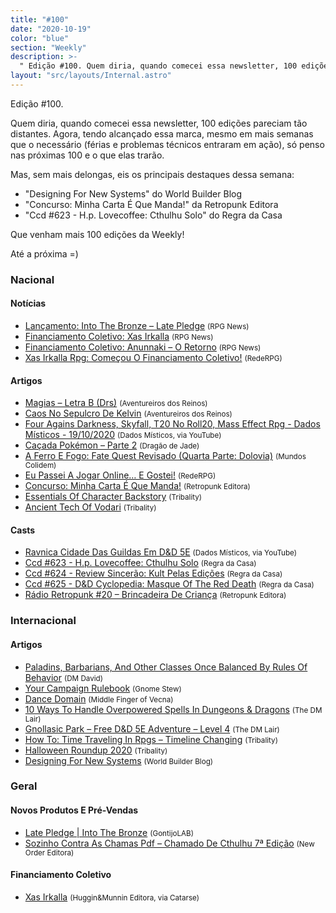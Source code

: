 ```yaml
---
title: "#100"
date: "2020-10-19"
color: "blue"
section: "Weekly"
description: >-
  " Edição #100. Quem diria, quando comecei essa newsletter, 100 edições pareciam tão distantes. Agora, tendo alcançado essa marca, mesmo em mais semanas que o necessário (férias e problemas técnicos entraram em ação), só penso nas próximas 100 e o que elas trarão. Mas, sem mais del"
layout: "src/layouts/Internal.astro"
---
```


Edição #100.

Quem diria, quando comecei essa newsletter, 100 edições pareciam tão distantes. Agora, tendo alcançado essa marca, mesmo em mais semanas que o necessário (férias e problemas técnicos entraram em ação), só penso nas próximas 100 e o que elas trarão.

Mas, sem mais delongas, eis os principais destaques dessa semana:

- &quot;Designing For New Systems&quot; do World Builder Blog
- &quot;Concurso: Minha Carta É Que Manda!&quot; da Retropunk Editora
- &quot;Ccd #623 - H.p. Lovecoffee: Cthulhu Solo&quot; do Regra da Casa

Que venham mais 100 edições da Weekly!

Até a próxima =)

### Nacional

#### Notícias

- [Lançamento: Into The Bronze – Late Pledge] <small>(RPG News)</small>
- [Financiamento Coletivo: Xas Irkalla] <small>(RPG News)</small>
- [Financiamento Coletivo: Anunnaki – O Retorno] <small>(RPG News)</small>
- [Xas Irkalla Rpg: Começou O Financiamento Coletivo!] <small>(RedeRPG)</small>

#### Artigos

- [Magias – Letra B (Drs)] <small>(Aventureiros dos Reinos)</small>
- [Caos No Sepulcro De Kelvin] <small>(Aventureiros dos Reinos)</small>
- [Four Agains Darkness, Skyfall, T20 No Roll20, Mass Effect Rpg - Dados Místicos - 19/10/2020] <small>(Dados Místicos, via YouTube)</small>
- [Caçada Pokémon – Parte 2] <small>(Dragão de Jade)</small>
- [A Ferro E Fogo: Fate Quest Revisado (Quarta Parte: Dolovia)] <small>(Mundos Colidem)</small>
- [Eu Passei A Jogar Online… E Gostei!] <small>(RedeRPG)</small>
- [Concurso: Minha Carta É Que Manda!] <small>(Retropunk Editora)</small>
- [Essentials Of Character Backstory] <small>(Tribality)</small>
- [Ancient Tech Of Vodari] <small>(Tribality)</small>

#### Casts

- [Ravnica Cidade Das Guildas Em D&amp;D 5E] <small>(Dados Místicos, via YouTube)</small>
- [Ccd #623 - H.p. Lovecoffee: Cthulhu Solo] <small>(Regra da Casa)</small>
- [Ccd #624 - Review Sincerão: Kult Pelas Edições] <small>(Regra da Casa)</small>
- [Ccd #625 - D&amp;D Cyclopedia: Masque Of The Red Death] <small>(Regra da Casa)</small>
- [Rádio Retropunk #20 – Brincadeira De Criança] <small>(Retropunk Editora)</small>

### Internacional

#### Artigos

- [Paladins, Barbarians, And Other Classes Once Balanced By Rules Of Behavior] <small>(DM David)</small>
- [Your Campaign Rulebook] <small>(Gnome Stew)</small>
- [Dance Domain] <small>(Middle Finger of Vecna)</small>
- [10 Ways To Handle Overpowered Spells In Dungeons &amp; Dragons] <small>(The DM Lair)</small>
- [Gnollasic Park – Free D&amp;D 5E Adventure – Level 4] <small>(The DM Lair)</small>
- [How To: Time Traveling In Rpgs – Timeline Changing] <small>(Tribality)</small>
- [Halloween Roundup 2020] <small>(Tribality)</small>
- [Designing For New Systems] <small>(World Builder Blog)</small>

### Geral

#### Novos Produtos E Pré-Vendas

- [Late Pledge | Into The Bronze] <small>(GontijoLAB)</small>
- [Sozinho Contra As Chamas Pdf – Chamado De Cthulhu 7ª Edição] <small>(New Order Editora)</small>

#### Financiamento Coletivo

- [Xas Irkalla] <small>(Huggin&amp;Munnin Editora, via Catarse)</small>

[lançamento: into the bronze – late pledge]: https://newsrpg.wordpress.com/2020/10/13/lancamento-into-the-bronze-late-pledge/
[late pledge | into the bronze]: https://www.gontijolab.com/product-page/late-pledge-into-the-bronze
[financiamento coletivo: xas irkalla]: https://newsrpg.wordpress.com/2020/10/12/financiamento-coletivo-xas-irkalla/
[xas irkalla]: https://www.catarse.me/pt/xas_irkalla
[ccd #623 - h.p. lovecoffee: cthulhu solo]: https://regradacasa.podbean.com/e/ccd-623-hp-lovecoffee-cthulhu-solo/
[sozinho contra as chamas pdf – chamado de cthulhu 7ª edição]: https://newordereditora.com.br/loja/rpg/chamado-de-cthulhu/sozinho-contra-as-chamas-pdf-chamado-de-cthulhu-7a-edicao/
[paladins, barbarians, and other classes once balanced by rules of behavior]: https://dmdavid.com/tag/paladins-barbarians-and-other-classes-with-a-code-of-conduct/
[essentials of character backstory]: https://www.tribality.com/2020/10/13/essentials-of-character-backstory/
[rádio retropunk #20 – brincadeira de criança]: https://retropunk.com.br/editora/radio-retropunk-20-brincadeira-de-crianca/
[10 ways to handle overpowered spells in dungeons &amp; dragons]: https://www.thedmlair.com/2020/10/13/10-ways-to-handle-overpowered-spells-in-dungeons-dragons/
[concurso: minha carta é que manda!]: https://retropunk.com.br/editora/concurso-minha-carta-e-que-manda/
[how to: time traveling in rpgs – timeline changing]: https://www.tribality.com/2020/10/14/how-to-time-traveling-in-rpgs-timeline-changing/
[halloween roundup 2020]: https://www.tribality.com/2020/10/14/halloween-roundup-2020/
[ccd #624 - review sincerão: kult pelas edições]: https://regradacasa.podbean.com/e/ccd-624-review-sincerao-kult-pelas-edicoes/
[designing for new systems]: https://worldbuilderblog.me/2020/10/15/designing-for-new-systems/
[dance domain]: https://mfov.magehandpress.com/2020/06/dance-domain.html
[xas irkalla rpg: começou o financiamento coletivo!]: https://www.rederpg.com.br/2020/10/14/xas-irkalla-rpg-comecou-o-financiamento-coletivo/
[ccd #625 - d&amp;d cyclopedia: masque of the red death]: https://regradacasa.podbean.com/e/ccd-625-dd-cyclopedia-masque-of-the-red-death/
[ravnica cidade das guildas em d&amp;d 5e]: https://www.youtube.com/watch?v=dQywlQ-gs28
[magias – letra b (drs)]: https://aventureirosdosreinos.com/magias-letra-b-drs/
[caçada pokémon – parte 2]: https://www.dragaodejaderpg.com.br/2020/10/16/cacada-pokemon-parte-2/
[ancient tech of vodari]: https://www.tribality.com/2020/10/16/ancient-tech-of-vodari/
[your campaign rulebook]: https://gnomestew.com/your-campaign-rulebook/
[financiamento coletivo: anunnaki – o retorno]: https://newsrpg.wordpress.com/2020/10/17/financiamento-coletivo-anunnaki-o-retorno/
[gnollasic park – free d&amp;d 5e adventure – level 4]: https://www.thedmlair.com/2020/10/17/gnollasic-park-free-dd-5e-adventure-level-4/
[caos no sepulcro de kelvin]: https://aventureirosdosreinos.com/caos-no-sepulcro-de-kelvin/
[eu passei a jogar online… e gostei!]: https://www.rederpg.com.br/2020/10/18/eu-passei-a-jogar-online-e-gostei/
[four agains darkness, skyfall, t20 no roll20, mass effect rpg - dados místicos - 19/10/2020]: https://www.youtube.com/watch?v=IifPxwpCPuY
[a ferro e fogo: fate quest revisado (quarta parte: dolovia)]: https://www.mundoscolidem.com.br/fate-quest-dolovia/
